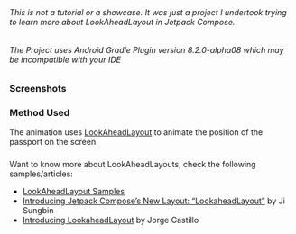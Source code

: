 ## 

###### This is not a tutorial or a showcase. It was just a project I undertook trying to learn more about LookAheadLayout in Jetpack Compose.
###### The Project uses Android Gradle Plugin version 8.2.0-alpha08 which may be incompatible with your IDE

### Screenshots


### Method Used
The animation uses [LookAheadLayout](https://twitter.com/doris4lt/status/1531364543305175041) to animate the position of the passport on the screen.

### 
Want to know more about LookAheadLayouts, check the following samples/articles:
* [LookAheadLayout Samples](https://android-review.googlesource.com/c/platform/frameworks/support/+/1961800)
* [Introducing Jetpack Compose’s New Layout: “LookaheadLayout”](https://betterprogramming.pub/introducing-jetpack-composes-new-layout-lookaheadlayout-eb30406f715) by Ji Sungbin
* [Introducing LookaheadLayout](https://newsletter.jorgecastillo.dev/p/introducing-lookaheadlayout) by Jorge Castillo